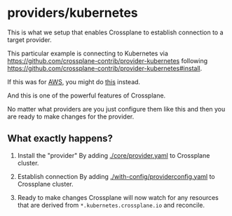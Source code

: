 # providers/kubernetes 

This is what we setup that enables Crossplane to establish connection to a target provider.

This particular example is connecting to Kubernetes via https://github.com/crossplane-contrib/provider-kubernetes following https://github.com/crossplane-contrib/provider-kubernetes#install.

If this was for [AWS](https://github.com/crossplane/provider-aws), you might do [this](https://github.com/crossplane/provider-aws/blob/master/INSTALL.md#install) instead.

And this is one of the powerful features of Crossplane.

No matter what providers are you just configure them like this and then you are ready to make changes for the provider.

## What exactly happens?

1. Install the "provider"
By adding [./core/provider.yaml](./core/provider.yaml) to Crossplane cluster.

2. Establish connection
By adding [./with-config/providerconfig.yaml](./with-config/providerconfig.yaml) to Crossplane cluster.

3. Ready to make changes
Crossplane will now watch for any resources that are derived from `*.kubernetes.crossplane.io` and reconcile.
